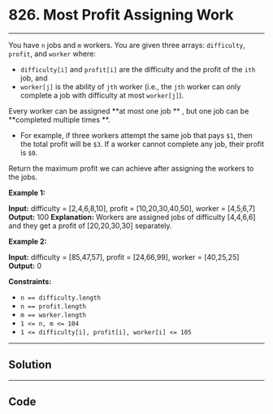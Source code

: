# 826. Most Profit Assigning Work

---

You have `n` jobs and `m` workers. You are given three arrays: `difficulty`, `profit`, and `worker` where:

  * `difficulty[i]` and `profit[i]` are the difficulty and the profit of the `ith` job, and
  * `worker[j]` is the ability of `jth` worker (i.e., the `jth` worker can only complete a job with difficulty at most `worker[j]`).



Every worker can be assigned **at most one job ** , but one job can be **completed multiple times **.

  * For example, if three workers attempt the same job that pays `$1`, then the total profit will be `$3`. If a worker cannot complete any job, their profit is `$0`.



Return the maximum profit we can achieve after assigning the workers to the jobs.

 

**Example 1:**


**Input:** difficulty = [2,4,6,8,10], profit = [10,20,30,40,50], worker = [4,5,6,7]
**Output:** 100
**Explanation:** Workers are assigned jobs of difficulty [4,4,6,6] and they get a profit of [20,20,30,30] separately.


**Example 2:**


**Input:** difficulty = [85,47,57], profit = [24,66,99], worker = [40,25,25]
**Output:** 0


 

**Constraints:**

  * `n == difficulty.length`
  * `n == profit.length`
  * `m == worker.length`
  * `1 <= n, m <= 104`
  * `1 <= difficulty[i], profit[i], worker[i] <= 105`

---

## Solution



---

## Code
```python


```